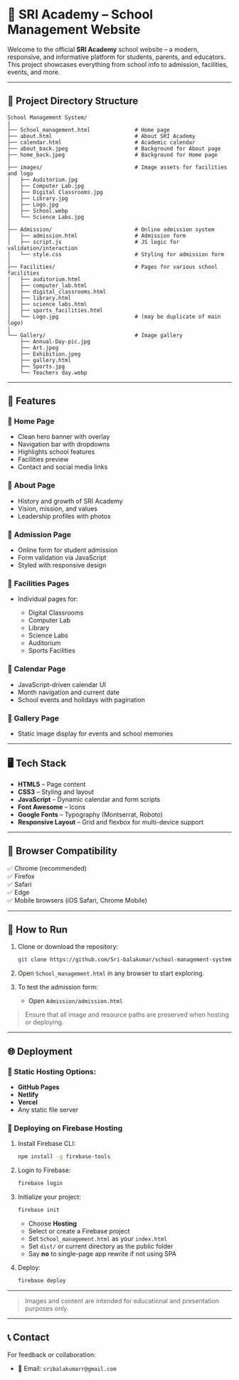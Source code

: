 
# 🏫 SRI Academy – School Management Website

Welcome to the official **SRI Academy** school website – a modern, responsive, and informative platform for students, parents, and educators. This project showcases everything from school info to admission, facilities, events, and more.

---

## 📁 Project Directory Structure

```
School Management System/
│
├── School_management.html              # Home page
├── about.html                          # About SRI Academy
├── calendar.html                       # Academic calendar
├── about_back.jpeg                     # Background for About page
├── home_back.jpeg                      # Background for Home page
│
├── images/                             # Image assets for facilities and logo
│   ├── Auditorium.jpg
│   ├── Computer Lab.jpg
│   ├── Digital Classrooms.jpg
│   ├── Library.jpg
│   ├── Logo.jpg
│   ├── School.webp
│   └── Science Labs.jpg
│
├── Admission/                          # Online admission system
│   ├── admission.html                  # Admission form
│   ├── script.js                       # JS logic for validation/interaction
│   └── style.css                       # Styling for admission form
│
├── Facilities/                         # Pages for various school facilities
│   ├── auditorium.html
│   ├── computer_lab.html
│   ├── digital_classrooms.html
│   ├── library.html
│   ├── science labs.html
│   ├── sports_facilities.html
│   └── Logo.jpg                        # (may be duplicate of main logo)
│
└── Gallery/                            # Image gallery
    ├── Annual-Day-pic.jpg
    ├── Art.jpeg
    ├── Exhibition.jpeg
    ├── gallery.html
    ├── Sports.jpg
    └── Teachers day.webp
```

---

## 🌟 Features

### 🔹 **Home Page**

* Clean hero banner with overlay
* Navigation bar with dropdowns
* Highlights school features
* Facilities preview
* Contact and social media links

### 🔹 **About Page**

* History and growth of SRI Academy
* Vision, mission, and values
* Leadership profiles with photos

### 🔹 **Admission Page**

* Online form for student admission
* Form validation via JavaScript
* Styled with responsive design

### 🔹 **Facilities Pages**

* Individual pages for:

  * Digital Classrooms
  * Computer Lab
  * Library
  * Science Labs
  * Auditorium
  * Sports Facilities

### 🔹 **Calendar Page**

* JavaScript-driven calendar UI
* Month navigation and current date
* School events and holidays with pagination

### 🔹 **Gallery Page**

* Static image display for events and school memories

---

## 🖥️ Tech Stack

* **HTML5** – Page content
* **CSS3** – Styling and layout
* **JavaScript** – Dynamic calendar and form scripts
* **Font Awesome** – Icons
* **Google Fonts** – Typography (Montserrat, Roboto)
* **Responsive Layout** – Grid and flexbox for multi-device support

---

## 📱 Browser Compatibility

✅ Chrome (recommended)  
✅ Firefox  
✅ Safari  
✅ Edge  
✅ Mobile browsers (iOS Safari, Chrome Mobile)

---

## 🚀 How to Run

1. Clone or download the repository:

   ```bash
   git clone https://github.com/Sri-balakumar/school-management-system.git
   ```

2. Open `School_management.html` in any browser to start exploring.

3. To test the admission form:

   * Open `Admission/admission.html`

> Ensure that all image and resource paths are preserved when hosting or deploying.

---

## 🌐 Deployment

### 🔹 Static Hosting Options:
* **GitHub Pages**
* **Netlify**
* **Vercel**
* Any static file server

### 🔹 Deploying on Firebase Hosting

1. Install Firebase CLI:
   ```bash
   npm install -g firebase-tools
   ```

2. Login to Firebase:
   ```bash
   firebase login
   ```

3. Initialize your project:
   ```bash
   firebase init
   ```

   - Choose **Hosting**
   - Select or create a Firebase project
   - Set `School_management.html` as your `index.html`
   - Set `dist/` or current directory as the public folder
   - Say **no** to single-page app rewrite if not using SPA

4. Deploy:
   ```bash
   firebase deploy
   ```

---

> Images and content are intended for educational and presentation purposes only.

---

## 📞 Contact

For feedback or collaboration:

* 📧 Email: `sribalakumarr@gmail.com`
